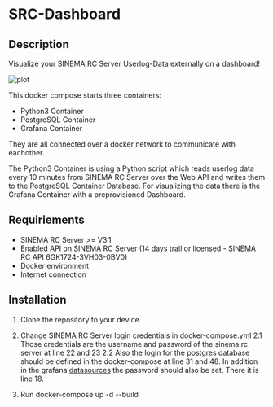 # SRC-Dashboard

## Description

Visualize your SINEMA RC Server Userlog-Data externally on a dashboard!

![plot](/images/SRC-Dashboard-Overview.png)

This docker compose starts three containers:
- Python3 Container
- PostgreSQL Container
- Grafana Container

They are all connected over a docker network to communicate with eachother.

The Python3 Container is using a Python script which reads userlog data every 10 minutes from SINEMA RC Server over the Web API and writes them to the PostgreSQL Container Database.
For visualizing the data there is the Grafana Container with a preprovisioned Dashboard.

## Requiriements

- SINEMA RC Server >= V3.1 
- Enabled API on SINEMA RC Server (14 days trail or licensed - SINEMA RC API 6GK1724-3VH03-0BV0)
- Docker environment
- Internet connection

## Installation

1. Clone the repository to your device.
2. Change SINEMA RC Server login credentials in docker-compose.yml
    2.1 Those credentials are the username and password of the sinema rc server at line 22 and 23
    2.2 Also the login for the postgres database should be defined in the docker-compose at line 31 and 48. In addition in the grafana [datasources](/src/grafana/datasources/postgresql.yaml) the password should also be set. There it is line 18.

3. Run docker-compose up -d --build
